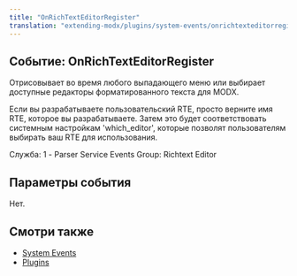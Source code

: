 ```yaml
---
title: "OnRichTextEditorRegister"
translation: "extending-modx/plugins/system-events/onrichtexteditorregister"
---
```


## Событие: OnRichTextEditorRegister

Отрисовывает во время любого выпадающего меню или выбирает доступные редакторы форматированного текста для MODX.

Если вы разрабатываете пользовательский RTE, просто верните имя RTE, которое вы разрабатываете. Затем это будет соответствовать системным настройкам 'which\_editor', которые позволят пользователям выбирать ваш RTE для использования.

Служба: 1 - Parser Service Events
Group: Richtext Editor

## Параметры события

Нет.

## Смотри также

- [System Events](extending-modx/plugins/system-events "System Events")
- [Plugins](extending-modx/plugins "Plugins")
